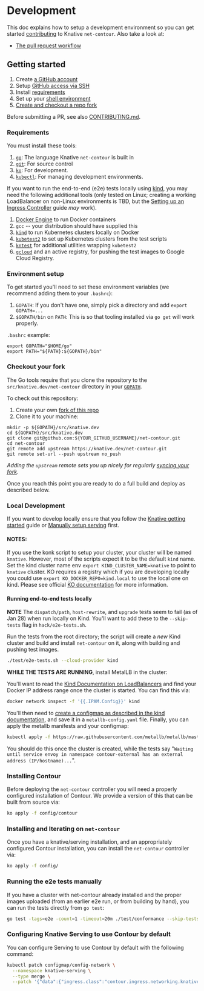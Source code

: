 # Development

This doc explains how to setup a development environment so you can get started
[contributing](https://github.com/knative/docs/blob/main/community/CONTRIBUTING.md)
to Knative `net-contour`. Also take a look at:

- [The pull request workflow](https://github.com/knative/docs/blob/main/community/CONTRIBUTING.md#pull-requests)

## Getting started

1. Create [a GitHub account](https://github.com/join)
1. Setup
   [GitHub access via SSH](https://help.github.com/articles/connecting-to-github-with-ssh/)
1. Install [requirements](#requirements)
1. Set up your [shell environment](#environment-setup)
1. [Create and checkout a repo fork](#checkout-your-fork)

Before submitting a PR, see also [CONTRIBUTING.md](./CONTRIBUTING.md).

### Requirements

You must install these tools:

1. [`go`](https://golang.org/doc/install): The language Knative `net-contour` is
   built in
1. [`git`](https://help.github.com/articles/set-up-git/): For source control
1. [`ko`](https://github.com/google/ko): For development.
1. [`kubectl`](https://kubernetes.io/docs/tasks/tools/install-kubectl/): For
   managing development environments.

If you want to run the end-to-end (e2e) tests locally using [kind](https://kind.sigs.k8s.io/), you may need the following additional tools (only tested on Linux; creating a working LoadBalancer on non-Linux environments is TBD, but the [Setting up an Ingress Controller](https://kind.sigs.k8s.io/docs/user/ingress/) guide _may_ work).

1. [Docker Engine](https://docs.docker.com/engine/install/) to run Docker containers
1. `gcc` -- your distribution should have supplied this
1. [`kind`](https://kind.sigs.k8s.io/#installation-and-usage) to run Kubernetes clusters locally on Docker
1. [`kubetest2`](https://github.com/kubernetes-sigs/kubetest2) to set up Kubernetes clusters from the test scripts
1. [`kntest`](https://github.com/knative/test-infra/tree/main/kntest) for additional utilities wrapping `kubetest2`
1. [`gcloud`](https://cloud.google.com/sdk/docs/install) and an active registry, for pushing the test images to Google Cloud Registry.

### Environment setup

To get started you'll need to set these environment variables (we recommend
adding them to your `.bashrc`):

1. `GOPATH`: If you don't have one, simply pick a directory and add
   `export GOPATH=...`
1. `$GOPATH/bin` on `PATH`: This is so that tooling installed via `go get` will
   work properly.

`.bashrc` example:

```shell
export GOPATH="$HOME/go"
export PATH="${PATH}:${GOPATH}/bin"
```

### Checkout your fork

The Go tools require that you clone the repository to the
`src/knative.dev/net-contour` directory in your
[`GOPATH`](https://github.com/golang/go/wiki/SettingGOPATH).

To check out this repository:

1. Create your own
   [fork of this repo](https://help.github.com/articles/fork-a-repo/)
1. Clone it to your machine:

```shell
mkdir -p ${GOPATH}/src/knative.dev
cd ${GOPATH}/src/knative.dev
git clone git@github.com:${YOUR_GITHUB_USERNAME}/net-contour.git
cd net-contour
git remote add upstream https://knative.dev/net-contour.git
git remote set-url --push upstream no_push
```

_Adding the `upstream` remote sets you up nicely for regularly
[syncing your fork](https://help.github.com/articles/syncing-a-fork/)._

Once you reach this point you are ready to do a full build and deploy as
described below.

### Local Development

If you want to develop locally ensure that you follow the
[Knative getting started](https://knative.dev/docs/getting-started/) guide
or [Manually setup serving](https://github.com/knative/serving/blob/main/DEVELOPMENT.md)
first.

#### NOTES:
If you use the konk script to setup your cluster, your cluster will be named `knative`.
However, most of the scripts expect it to be the default `kind` name. Set the kind cluster
name env `export KIND_CLUSTER_NAME=knative` to point to `knative` cluster. KO requires a
registry which if you are developing locally you could use `export KO_DOCKER_REPO=kind.local`
to use the local one on kind. Please see official
[KO documentation](https://github.com/google/ko#local-publishing-options) for more information.

#### Running end-to-end tests locally

**NOTE** The `dispatch/path`, `host-rewrite`, and `upgrade` tests seem to fail (as of Jan 28) when run locally on Kind. You'll want to add these to the `--skip-tests` flag in `hack/e2e-tests.sh`.

Run the tests from the root directory; the script will create a _new_ Kind cluster and build and install `net-contour` on it, along with building and pushing test images.

```bash
./test/e2e-tests.sh --cloud-provider kind
```

**WHILE THE TESTS ARE RUNNING**, install MetalLB in the cluster:

You'll want to read the [Kind Documentation on LoadBalancers](https://kind.sigs.k8s.io/docs/user/loadbalancer/) and find your Docker IP address range once the cluster is started. You can find this via:

```bash
docker network inspect -f '{{.IPAM.Config}}' kind
```

You'll then need to [create a configmap as described in the kind documentation](https://kind.sigs.k8s.io/docs/user/loadbalancer/#setup-address-pool-used-by-loadbalancers), and save it in a `metallb-config.yaml` file. Finally, you can apply the metallb manifests and your configmap:

```bash
kubectl apply -f https://raw.githubusercontent.com/metallb/metallb/master/manifests/namespace.yaml -f https://raw.githubusercontent.com/metallb/metallb/master/manifests/metallb.yaml  -f metallb-config.yaml
```

You should do this once the cluster is created, while the tests say "`Waiting until service envoy in namespace contour-external has an external address (IP/hostname)...`".

### Installing Contour

Before deploying the `net-contour` controller you will need a properly
configured installation of Contour. We provide a version of this that can be
built from source via:

```bash
ko apply -f config/contour
```

### Installing and Iterating on `net-contour`

Once you have a knative/serving installation, and an appropriately configured
Contour installation, you can install the `net-contour` controller via:

```bash
ko apply -f config/
```

### Running the e2e tests manually

If you have a cluster with net-contour already installed and the proper images uploaded (from an earlier e2e run, or from building by hand), you can run the tests directly from `go test`:

```bash
go test -tags=e2e -count=1 -timeout=20m ./test/conformance --skip-tests host-rewrite --ingressClass=contour.ingress.networking.knative.dev
```

### Configuring Knative Serving to use Contour by default

You can configure Serving to use Contour by default with the following command:

```bash
kubectl patch configmap/config-network \
  --namespace knative-serving \
  --type merge \
  --patch '{"data":{"ingress.class":"contour.ingress.networking.knative.dev"}}'
```
